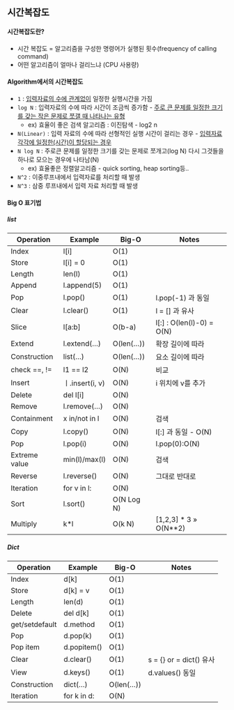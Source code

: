 ## 시간복잡도

#### 시간복잡도란?

- 시간 복잡도 = 알고리즘을 구성한 명령어가 실행된 횟수(frequency of calling command)
- 어떤 알고리즘이 얼마나 걸리느냐 (CPU 사용량)



#### Algorithm에서의 시간복잡도

- `1` : <u>입력자료의 수에 관계없이</u> 일정한 실행시간을 가짐
- `log N` : 입력자료의 수에 따라 시간이 조금씩 증가함 - <u>주로 큰 문제를 일정한 크기를 갖는 작은 문제로 쪼갤 때 나타나는 유형</u>
  - ex) 효율이 좋은 검색 알고리즘 : 이진탐색 - log2 n
- `N(Linear)`  : 입력 자료의 수에 따라 선형적인 실행 시간이 걸리는 경우 - <u>입력자료 각각에 일정한(시간)이 할당되는 경우</u>
- `N log N` : 주로큰 문제를 일정한 크기를 갖는 문제로 쪼개고(log N) 다시 그것들을 하나로 모으는 경우에 나타남(N)
  - ex) 효율좋은 정렬알고리즘 - quick sorting, heap sorting등..
- `N^2` : 이중루프내에서 입력자료를 처리할 때 발생
- `N^3` : 삼중 루프내에서 입력 자료 처리할 때 발생



#### Big O 표기법



##### list

| Operation     | Example         | Big-O      | Notes                     |
| ------------- | --------------- | ---------- | ------------------------- |
| Index         | l[i]            | O(1)       |                           |
| Store         | l[i] = 0        | O(1)       |                           |
| Length        | len(l)          | O(1)       |                           |
| Append        | l.append(5)     | O(1)       |                           |
| Pop           | l.pop()         | O(1)       | l.pop(-1) 과 동일         |
| Clear         | l.clear()       | O(1)       | l = [] 과 유사            |
| Slice         | l[a:b]          | O(b-a)     | l[:] : O(len(l)-0) = O(N) |
| Extend        | l.extend(…)     | O(len(…))  | 확장 길이에 따라          |
| Construction  | list(…)         | O(len(…))  | 요소 길이에 따라          |
| check ==, !=  | l1 == l2        | O(N)       | 비교                      |
| Insert        | ㅣ.insert(i, v) | O(N)       | i 위치에 v를 추가         |
| Delete        | del l[i]        | O(N)       |                           |
| Remove        | l.remove(…)     | O(N)       |                           |
| Containment   | x in/not in l   | O(N)       | 검색                      |
| Copy          | l.copy()        | O(N)       | l[:] 과 동일 - O(N)       |
| Pop           | l.pop(i)        | O(N)       | l.pop(0):O(N)             |
| Extreme value | min(l)/max(l)   | O(N)       | 검색                      |
| Reverse       | l.reverse()     | O(N)       | 그대로 반대로             |
| Iteration     | for v in l:     | O(N)       |                           |
| Sort          | l.sort()        | O(N Log N) |                           |
| Multiply      | k*l             | O(k N)     | [1,2,3] * 3 » O(N**2)     |

##### Dict

| Operation      | Example     | Big-O     | Notes                   |
| -------------- | ----------- | --------- | ----------------------- |
| Index          | d[k]        | O(1)      |                         |
| Store          | d[k] = v    | O(1)      |                         |
| Length         | len(d)      | O(1)      |                         |
| Delete         | del d[k]    | O(1)      |                         |
| get/setdefault | d.method    | O(1)      |                         |
| Pop            | d.pop(k)    | O(1)      |                         |
| Pop item       | d.popitem() | O(1)      |                         |
| Clear          | d.clear()   | O(1)      | s = {} or = dict() 유사 |
| View           | d.keys()    | O(1)      | d.values() 동일         |
| Construction   | dict(…)     | O(len(…)) |                         |
| Iteration      | for k in d: | O(N)      |                         |
